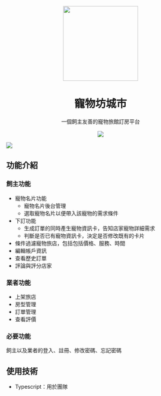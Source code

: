 <p align="center">
  <a href="https://petcity-booking.netlify.app/">
    <img width="200" src="https://i.imgur.com/IJAnAib.png">
  </a>
</p>

<h1 align="center" style="font-weight: 700">寵物坊城市</h1>

<div align="center">
<p style="margin-bottom: 16px">一個飼主友善的寵物旅館訂房平台</p>
<img src="https://i.imgur.com/SHcXsBt.jpg">
</div>

![](https://i.imgur.com/wrrZ5Eu.png)

## **功能介紹**
### 飼主功能
* 寵物名片功能
  * 寵物名片後台管理
  * 選取寵物名片以便帶入該寵物的需求條件
* 下訂功能
  * 生成訂單的同時產生寵物資訊卡，告知店家寵物詳細需求
  * 判斷是否已有寵物資訊卡，決定是否修改既有的卡片
* 條件過濾寵物旅店，包括包括價格、服務、時間
* 編輯帳戶資訊
* 查看歷史訂單
* 評論與評分店家
### 業者功能
* 上架旅店
* 房型管理
* 訂單管理
* 查看評價

### 必要功能
飼主以及業者的登入、註冊、修改密碼、忘記密碼

## 使用技術
* Typescript：用於團隊